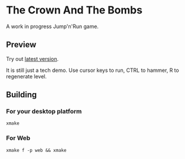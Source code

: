 # The Crown And The Bombs
A work in progress Jump'n'Run game.

## Preview
Try out [latest version](https://houmain.github.io/crown).

It is still just a tech demo. Use cursor keys to run, CTRL to hammer, R to regenerate level.

## Building

### For your desktop platform
  ```xmake```

### For Web

  ```xmake f -p web && xmake```

